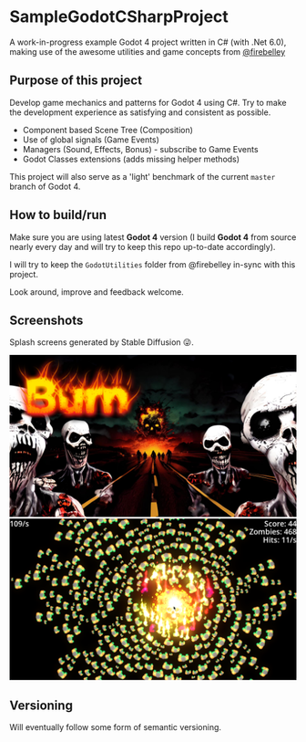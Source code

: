 # SampleGodotCSharpProject

A work-in-progress example Godot 4 project written in C# (with .Net 6.0), making use of the awesome utilities and game concepts from [@firebelley](https://github.com/firebelley)

## Purpose of this project

Develop game mechanics and patterns for Godot 4 using C#. 
Try to make the development experience as satisfying and consistent as possible.

* Component based Scene Tree (Composition)
* Use of global signals (Game Events)
* Managers (Sound, Effects, Bonus) - subscribe to Game Events
* Godot Classes extensions (adds missing helper methods)

This project will also serve as a 'light' benchmark of the current `master` branch of Godot 4.

## How to build/run

Make sure you are using latest **Godot 4** version (I build **Godot 4** from source nearly every day and will try to keep this repo up-to-date accordingly).

I will try to keep the `GodotUtilities` folder from @firebelley in-sync with this project.

Look around, improve and feedback welcome.

## Screenshots

Splash screens generated by Stable Diffusion 😜.

![Splash Screen](Assets%2Ffireball-logo-8.png)
![game-screenshot.png](Screenshots%2Fgame-screenshot.png)

## Versioning

Will eventually follow some form of semantic versioning.
